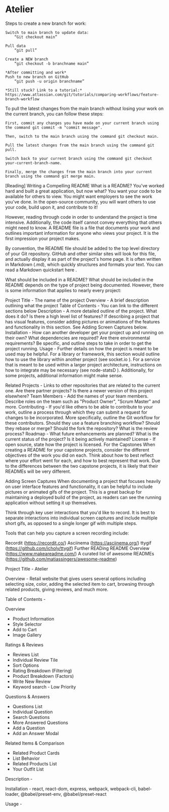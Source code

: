 # Atelier

Steps to create a new branch for work:

    Switch to main branch to update data:
        “Git checkout main”

    Pull data
        “git pull”

    Create a NEW branch
        “git checkout -b branchname main”

    *After committing and work*
    Push to new branch on GitHub
        “git push -u origin branchname”

    *Still stuck? Link to a tutorial:*
    https://www.atlassian.com/git/tutorials/comparing-workflows/feature-branch-workflow

To pull the latest changes from the main branch without losing your work on the current branch, you can follow these steps:

    First, commit any changes you have made on your current branch using the command git commit -m "commit message".

    Then, switch to the main branch using the command git checkout main.

    Pull the latest changes from the main branch using the command git pull.

    Switch back to your current branch using the command git checkout your-current-branch-name.

    Finally, merge the changes from the main branch into your current branch using the command git merge main.
    

[Reading] Writing a Compelling README
What is a README?
You've worked hard and built a great application, but now what? You want your code to be available for others to view. You might want employers to see the work you've done. In the open-source community, you will want others to use your code, build upon it, and contribute to it!

However, reading through code in order to understand the project is time intensive. Additionally, the code itself cannot convey everything that others might need to know. A README file is a file that documents your work and outlines important information for anyone who views your project. It is the first impression your project makes.

By convention, the README file should be added to the top level directory of your Git repository. GitHub and other similar sites will look for this file, and actually display it as part of the project's home page. It is often written in Markdown (.md), which quickly structures and formats your text. You can read a Markdown quickstart here  .

What should be included in a README?
What should be included in the README depends on the type of project being documented. However, there is some information that applies to nearly every project:

Project Title - The name of the project
Overview - A brief description outlining what the project
Table of Contents - You can link to the different sections below
Description - A more detailed outline of the project. What does it do? Is there a high level list of features? If describing a project that has visual features, consider adding pictures or animations of the features and functionality in this section. See Adding Screen Captures below.
Installation - How can another developer get your project up and running on their own? What dependencies are required? Are there environmental requirements? Be specific, and outline steps to take in order to get the project running.
Usage - Further details on how the project is meant to be used may be helpful. For a library or framework, this section would outline how to use the library within another project (see socket.io  ). For a service that is meant to be used within a larger project architecture, instructions on how to integrate may be necessary (see node-statsD  ).
Additionally, for some projects, additional information might make sense.

Related Projects - Links to other repositories that are related to the current one. Are there partner projects? Is there a newer version of this project elsewhere?
Team Members - Add the names of your team members. Describe roles on the team such as "Product Owner", "Scrum Master" and more.
Contributing - If you'd like others to be able to contribute to your work, outline a process through which they can submit a request for changes to be incorporated. More specifically, outline the Git workflow for these contributors. Should they use a feature branching workflow? Should they rebase or merge? Should the fork the repository? What is the review process?
Roadmap - What future enhancements are planned? What is the current status of the project? Is it being actively maintained?
License - If open source, state how the project is licensed.
For the Capstones
When creating a README for your capstone projects, consider the different objectives of the work you did on each. Think about how to best reflect where your effort went for each, and how to best represent that work. Due to the differences between the two capstone projects, it is likely that their READMEs will be very different.

Adding Screen Captures
When documenting a project that focuses heavily on user interface features and functionality, it can be helpful to include pictures or animated gifs of the project. This is a great backup for maintaining a deployed build of the project, as readers can see the running application without setting it up themselves.

Think through key user interactions that you'd like to record. It is best to separate interactions into individual screen captures and include multiple short gifs, as opposed to a single longer gif with multiple steps.

Tools that can help you capture a screen recording include:

Recordit (https://recordit.co/)
Asciinema (https://asciinema.org/)
ttygif (https://github.com/icholy/ttygif)
Further READing
README Overview (https://www.makeareadme.com/)
A curated list of awesome READMEs (https://github.com/matiassingers/awesome-readme)

Project Title - Atelier

Overview - Retail website that gives users several options including selecting size, color, adding the selected item to cart, browsing through related products, giving reviews, and much more.

Table of Contents -

Overview
  * Product Information
  * Style Selector
  * Add to Cart
  * Image Gallery

Ratings & Reviews
  * Reviews List
  * Individual Review Tile
  * Sort Options
  * Rating Breakdown (Filtering)
  * Product Breakdown (Factors)
  * Write New Review
  * Keyword search - Low Priority

Questions & Answers
  * Questions List
  * Individual Question
  * Search Questions
  * More Answered Questions
  * Add a Question
  * Add an Answer Modal

Related Items & Comparison
  * Related Product Cards
  * List Behavior
  * Related Products List
  * Your Outfit List


Description -

Installation - react, react-dom, express, webpack, webpack-cli, babel-loader, @babel/preset-env, @babel/preset-react

Usage -
